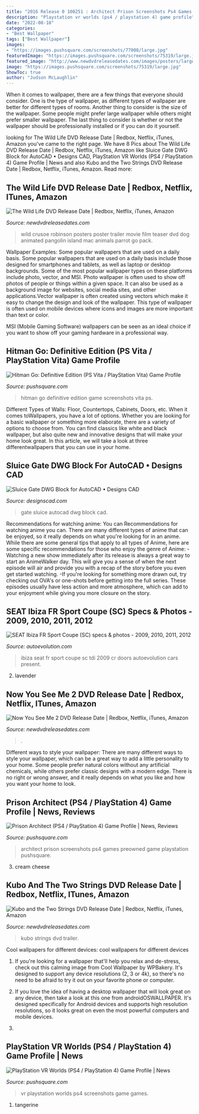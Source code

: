 ```yaml
---
title: "2016 Release 0 100251 : Architect Prison Screenshots Ps4 Games Preowned Game Playstation Pushsquare"
description: "Playstation vr worlds (ps4 / playstation 4) game profile"
date: "2022-08-18"
categories:
- "Best Wallpaper"
tags: ["Best Wallpaper"]
images:
- "https://images.pushsquare.com/screenshots/77008/large.jpg"
featuredImage: "https://images.pushsquare.com/screenshots/75319/large.jpg"
featured_image: "http://www.newdvdreleasedates.com/images/posters/large/kubo-and-the-two-strings-2016-13.jpg"
image: "https://images.pushsquare.com/screenshots/75319/large.jpg"
ShowToc: true
author: "Judson McLaughlin"
---
```



When it comes to wallpaper, there are a few things that everyone should consider. One is the type of wallpaper, as different types of wallpaper are better for different types of rooms. Another thing to consider is the size of the wallpaper. Some people might prefer large wallpaper while others might prefer smaller wallpaper. The last thing to consider is whether or not the wallpaper should be professionally installed or if you can do it yourself.

	

		
looking for The Wild Life DVD Release Date | Redbox, Netflix, iTunes, Amazon you've came to the right page. We have 8 Pics about The Wild Life DVD Release Date | Redbox, Netflix, iTunes, Amazon like Sluice Gate DWG Block for AutoCAD • Designs CAD, PlayStation VR Worlds (PS4 / PlayStation 4) Game Profile | News and also Kubo and the Two Strings DVD Release Date | Redbox, Netflix, iTunes, Amazon. Read more:
		
    
## The Wild Life DVD Release Date | Redbox, Netflix, ITunes, Amazon

<img loading=lazy src="http://www.newdvdreleasedates.com/images/posters/large/the-wild-life-2016-03.jpg" onerror="this.onerror=null;this.src='https://tse1.mm.bing.net/th?id=OIP.D9YcezQ8URYSR5U7Dv3HRQHaLa&amp;pid=15.1';" alt="The Wild Life DVD Release Date | Redbox, Netflix, iTunes, Amazon">

_Source: newdvdreleasedates.com_

>wild crusoe robinson posters poster trailer movie film teaser dvd dog animated pangolin island mac animals parrot go pack. 

	

Wallpaper Examples: Some popular wallpapers that are used on a daily basis.
Some popular wallpapers that are used on a daily basis include those designed for smartphones and tablets, as well as laptop or desktop backgrounds. Some of the most popular wallpaper types on these platforms include photo, vector, and MSI. 
Photo wallpaper is often used to show off photos of people or things within a given space. It can also be used as a background image for websites, social media sites, and other applications.Vector wallpaper is often created using vectors which make it easy to change the design and look of the wallpaper. This type of wallpaper is often used on mobile devices where icons and images are more important than text or color. 

MSI (Mobile Gaming Software) wallpapers can be seen as an ideal choice if you want to show off your gaming hardware in a professional way.

    
## Hitman Go: Definitive Edition (PS Vita / PlayStation Vita) Game Profile

<img loading=lazy src="https://images.pushsquare.com/screenshots/75319/large.jpg" onerror="this.onerror=null;this.src='https://tse3.mm.bing.net/th?id=OIP.J7Td28s0GIkyp09ekqstlwHaEK&amp;pid=15.1';" alt="Hitman Go: Definitive Edition (PS Vita / PlayStation Vita) Game Profile">

_Source: pushsquare.com_

>hitman go definitive edition game screenshots vita ps. 

	

Different Types of Walls: Floor, Countertops, Cabinets, Doors, etc.
When it comes toWallpapers, you have a lot of options. Whether you are looking for a basic wallpaper or something more elaborate, there are a variety of options to choose from. You can find classics like white and black wallpaper, but also quite new and innovative designs that will make your home look great. In this article, we will take a look at three differentwallpapers that you can use in your home.

    
## Sluice Gate DWG Block For AutoCAD • Designs CAD

<img loading=lazy src="https://designscad.com/wp-content/uploads/2016/11/sluicegate_86374-1000x750.gif" onerror="this.onerror=null;this.src='https://tse1.mm.bing.net/th?id=OIP.gs4480FA13s2e3KRQk4kVwHaFj&amp;pid=15.1';" alt="Sluice Gate DWG Block for AutoCAD • Designs CAD">

_Source: designscad.com_

>gate sluice autocad dwg block cad. 

	

Recommendations for watching anime: You can
Recommendations for watching anime you can. There are many different types of anime that can be enjoyed, so it really depends on what you're looking for in an anime. While there are some general tips that apply to all types of Anime, here are some specific recommendations for those who enjoy the genre of Anime: 
-Watching a new show immediately after its release is always a great way to start an AnimeWalker day. This will give you a sense of when the next episode will air and provide you with a recap of the story before you even get started watching. 
-If you're looking for something more drawn out, try checking out OVA's or one-shots before getting into the full series. These episodes usually have less action and more atmosphere, which can add to your enjoyment while giving you more closure on the story.

    
## SEAT Ibiza FR Sport Coupe (SC) Specs &amp; Photos - 2009, 2010, 2011, 2012

<img loading=lazy src="https://s1.cdn.autoevolution.com/images/gallery/SEAT-Ibiza-FR-Sport-Coupe--SC--4268_33.jpg" onerror="this.onerror=null;this.src='https://tse4.mm.bing.net/th?id=OIP.gOs7RC83dHhEUv6mFrp0qwHaLI&amp;pid=15.1';" alt="SEAT Ibiza FR Sport Coupe (SC) specs &amp; photos - 2009, 2010, 2011, 2012">

_Source: autoevolution.com_

>ibiza seat fr sport coupe sc tdi 2009 cr doors autoevolution cars present. 

	

2. lavender 

    
## Now You See Me 2 DVD Release Date | Redbox, Netflix, ITunes, Amazon

<img loading=lazy src="https://www.newdvdreleasedates.com/images/posters/now-you-see-me-2-2016-15.jpg" onerror="this.onerror=null;this.src='https://tse3.mm.bing.net/th?id=OIP.DXaoMXaPnSp0ZyfM7ig7GgHaLR&amp;pid=15.1';" alt="Now You See Me 2 DVD Release Date | Redbox, Netflix, iTunes, Amazon">

_Source: newdvdreleasedates.com_

>. 

	

Different ways to style your wallpaper:
There are many different ways to style your wallpaper, which can be a great way to add a little personality to your home. Some people prefer natural colors without any artificial chemicals, while others prefer classic designs with a modern edge. There is no right or wrong answer, and it really depends on what you like and how you want your home to look.

    
## Prison Architect (PS4 / PlayStation 4) Game Profile | News, Reviews

<img loading=lazy src="https://images.pushsquare.com/screenshots/77008/large.jpg" onerror="this.onerror=null;this.src='https://tse3.mm.bing.net/th?id=OIP.3Rxwyyz5IonFgKrprgkNqQHaEW&amp;pid=15.1';" alt="Prison Architect (PS4 / PlayStation 4) Game Profile | News, Reviews">

_Source: pushsquare.com_

>architect prison screenshots ps4 games preowned game playstation pushsquare. 

	

3. cream cheese 

    
## Kubo And The Two Strings DVD Release Date | Redbox, Netflix, ITunes, Amazon

<img loading=lazy src="http://www.newdvdreleasedates.com/images/posters/large/kubo-and-the-two-strings-2016-13.jpg" onerror="this.onerror=null;this.src='https://tse4.mm.bing.net/th?id=OIP.IcLoGObJ6f3mDobawR0NDgHaJ3&amp;pid=15.1';" alt="Kubo and the Two Strings DVD Release Date | Redbox, Netflix, iTunes, Amazon">

_Source: newdvdreleasedates.com_

>kubo strings dvd trailer. 

	

Cool wallpapers for different devices:
cool wallpapers for different devices 

1. If you're looking for a wallpaper that'll help you relax and de-stress, check out this calming image from Cool Wallpaper by WPBakery. It's designed to support any device resolutions (2, 3 or 4k), so there's no need to be afraid to try it out on your favorite phone or computer.

2. If you love the idea of having a desktop wallpaper that will look great on any device, then take a look at this one from androidOSWALLPAPER. It's designed specifically for Android devices and supports high resolution resolutions, so it looks great on even the most powerful computers and mobile devices.

3.

    
## PlayStation VR Worlds (PS4 / PlayStation 4) Game Profile | News

<img loading=lazy src="https://images.pushsquare.com/screenshots/79627/large.jpg" onerror="this.onerror=null;this.src='https://tse2.mm.bing.net/th?id=OIP.fU64t7GHc4td1w_EfQbhogHaEK&amp;pid=15.1';" alt="PlayStation VR Worlds (PS4 / PlayStation 4) Game Profile | News">

_Source: pushsquare.com_

>vr playstation worlds ps4 screenshots game games. 

	

1. tangerine 

